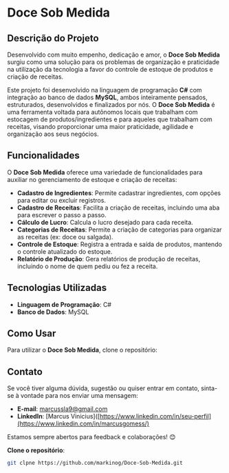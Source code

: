# Doce Sob Medida

## Descrição do Projeto

Desenvolvido com muito empenho, dedicação e amor, o **Doce Sob Medida** surgiu como uma solução para os problemas de organização e praticidade na utilização da tecnologia a favor do controle de estoque de produtos e criação de receitas.

Este projeto foi desenvolvido na linguagem de programação **C#** com integração ao banco de dados **MySQL**, ambos inteiramente pensados, estruturados, desenvolvidos e finalizados por nós. O **Doce Sob Medida** é uma ferramenta voltada para autônomos locais que trabalham com estocagem de produtos/ingredientes e para aqueles que trabalham com receitas, visando proporcionar uma maior praticidade, agilidade e organização aos seus negócios.

## Funcionalidades

O **Doce Sob Medida** oferece uma variedade de funcionalidades para auxiliar no gerenciamento de estoque e criação de receitas:

- **Cadastro de Ingredientes**: Permite cadastrar ingredientes, com opções para editar ou excluir registros.
- **Cadastro de Receitas**: Facilita a criação de receitas, incluindo uma aba para escrever o passo a passo.
- **Cálculo de Lucro**: Calcula o lucro desejado para cada receita.
- **Categorias de Receitas**: Permite a criação de categorias para organizar as receitas (ex: doce ou salgada).
- **Controle de Estoque**: Registra a entrada e saída de produtos, mantendo o controle atualizado do estoque.
- **Relatório de Produção**: Gera relatórios de produção de receitas, incluindo o nome de quem pediu ou fez a receita.

## Tecnologias Utilizadas

- **Linguagem de Programação**: C#
- **Banco de Dados**: MySQL

## Como Usar

Para utilizar o **Doce Sob Medida**, clone o repositório:

## Contato

Se você tiver alguma dúvida, sugestão ou quiser entrar em contato, sinta-se à vontade para nos enviar uma mensagem:

- **E-mail**: [marcussla9@gmail.com](mailto:marcussla9@gmail.com)
- **LinkedIn**: [Marcus Vinicius]([https://www.linkedin.com/in/seu-perfil](https://www.linkedin.com/in/marcusgomess/)

Estamos sempre abertos para feedback e colaborações! 😊

**Clone o repositório**:
   ```bash
   git clpne https://github.com/markinog/Doce-Sob-Medida.git 
